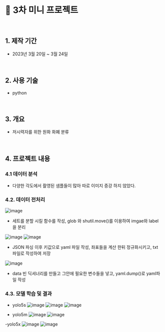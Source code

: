 # :pushpin: 3차 미니 프로젝트
</br>

## 1. 제작 기간 
- 2023년 3월 20일 ~ 3월 24일

</br>

## 2. 사용 기술
- python

</br>

## 3. 개요
- 저시력자를 위한 원화 화폐 분류

</br>

## 4. 프로젝트 내용

### 4.1 데이터 분석
- 다양한 각도에서 촬영된 샘플들이 많아 따로 이미지 증강 하지 않았다.

### 4.2. 데이터 전처리
![image](https://github.com/9eun/aivle3th/assets/113655865/a0bb90b4-6ca2-468f-ad0a-6fad5c8dca5d)      
- 세트를 분할 시킬 함수를 작성, glob 와 shutil.move()를 이용하여 imgae와 label을 분리

![image](https://github.com/9eun/aivle3th/assets/113655865/0a110e29-7c6f-45fc-bf48-e808893de4a0)
![image](https://github.com/9eun/aivle3th/assets/113655865/1fdc91ff-d875-4829-94f7-cc594c8d989c)
- JSON 파싱 이후 키값으로 yaml 파일 작성, 좌표들을 계산 한뒤 정규화시키고, txt파일로 작성하여 저장

![image](https://github.com/9eun/aivle3th/assets/113655865/1842a73c-0c5d-4b62-a23d-7d28389a30b9)
- data 빈 딕셔너리를 만들고 그안에 필요한 변수들을 넣고, yaml.dump()로 yaml파일 작성 
### 4.3. 모델 학습 및 결과
- yolo5s
![image](https://github.com/9eun/aivle3th/assets/113655865/5fd18e84-f19e-4f55-8619-69504cfe119f)
![image](https://github.com/9eun/aivle3th/assets/113655865/f021b70a-db52-4b40-9862-da4a401ea048)
![image](https://github.com/9eun/aivle3th/assets/113655865/b52806d6-cd77-4bce-bf19-ff1b9b54d485)

- yolo5m
![image](https://github.com/9eun/aivle3th/assets/113655865/ee8ca43d-d6b2-4710-a283-a976970b6f6b)
![image](https://github.com/9eun/aivle3th/assets/113655865/5a9ea2a5-8e48-439d-98fa-cf3a3c732898)

-yolo5x
![image](https://github.com/9eun/aivle3th/assets/113655865/12dc38a0-57f0-46c5-817b-fc7ce773e463)
![image](https://github.com/9eun/aivle3th/assets/113655865/20c60398-674d-4ddf-b7dc-e8d45af766e3)
 
</br>


